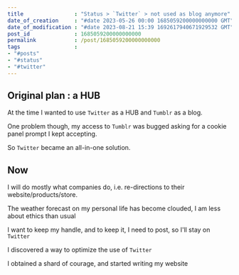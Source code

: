 ```yaml
---
title                : "Status > `Twitter` > not used as blog anymore"
date_of_creation     : "#date 2023-05-26 00:00 1685059200000000000 GMT"
date_of_modification : "#date 2023-08-21 15:39 1692617940671929532 GMT"
post_id              : 1685059200000000000
permalink            : /post/1685059200000000000
tags                 : 
- "#posts"
- "#status"
- "#twitter"
---
```



## Original plan : a HUB

At the time I wanted to use `Twitter` as a HUB and `Tumblr` as a blog.
 
One problem though, my access to `Tumblr` was bugged asking for a cookie panel prompt I kept accepting.

So `Twitter` became an all-in-one solution.

## Now

I will do mostly what companies do, i.e. re-directions to their website/products/store.

The weather forecast on my personal life has become clouded, I am less about ethics than usual

I want to keep my handle, and to keep it, I need to post, so I'll stay on `Twitter`

I discovered a way to optimize the use of `Twitter`

I obtained a shard of courage, and started writing my website




